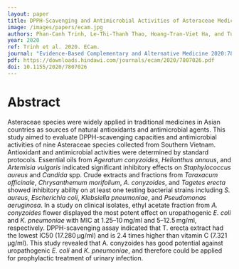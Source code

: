 ```yaml
---
layout: paper
title: DPPH-Scavenging and Antimicrobial Activities of Asteraceae Medicinal Plants on Uropathogenic Bacteria
image: /images/papers/ecam.jpg
authors: Phan-Canh Trinh, Le-Thi-Thanh Thao, Hoang-Tran-Viet Ha, and TuAnh Nguyen
year: 2020
ref: Trinh et al. 2020. ECam.
journal: "Evidence-Based Complementary and Alternative Medicine 2020:7807026"
pdf: https://downloads.hindawi.com/journals/ecam/2020/7807026.pdf
doi: 10.1155/2020/7807026
---
```


# Abstract

Asteraceae species were widely applied in traditional medicines in Asian countries as sources of natural antioxidants and antimicrobial agents. This study aimed to evaluate DPPH-scavenging capacities and antimicrobial activities of nine Asteraceae species collected from Southern Vietnam. Antioxidant and antimicrobial activities were determined by standard protocols. Essential oils from *Ageratum conyzoides*, *Helianthus annuus*, and *Artemisia vulgaris* indicated significant inhibitory effects on *Staphylococcus aureus* and *Candida* spp. Crude extracts and fractions from *Taraxacum officinale*, *Chrysanthemum morifolium*, *A. conyzoides*, and *Tagetes erecta* showed inhibitory ability on at least one testing bacterial strains including *S. aureus*, *Escherichia coli*, *Klebsiella pneumoniae*, and *Pseudomonas aeruginosa*. In a study on clinical isolates, ethyl acetate fraction from *A. conyzoides* flower displayed the most potent effect on uropathogenic *E. coli* and *K. pneumoniae* with MIC at 1.25–10 mg/ml and 5–12.5 mg/ml, respectively. DPPH-scavenging assay indicated that T. erecta extract had the lowest IC50 (17.280 μg/ml) and is 2.4 times higher than vitamin C (7.321 μg/ml). This study revealed that A. conyzoides has good potential against uropathogenic *E. coli* and *K. pneumoniae*, and therefore could be applied for prophylactic treatment of urinary infection.